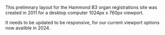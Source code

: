 This prelimnary layout for the Hammond B3 organ registrations site was created in 2011 for a desktop computer 1024px x 760px viewport.

It needs to be updated to be responsive, for our current viewport options now availble in 2024.
